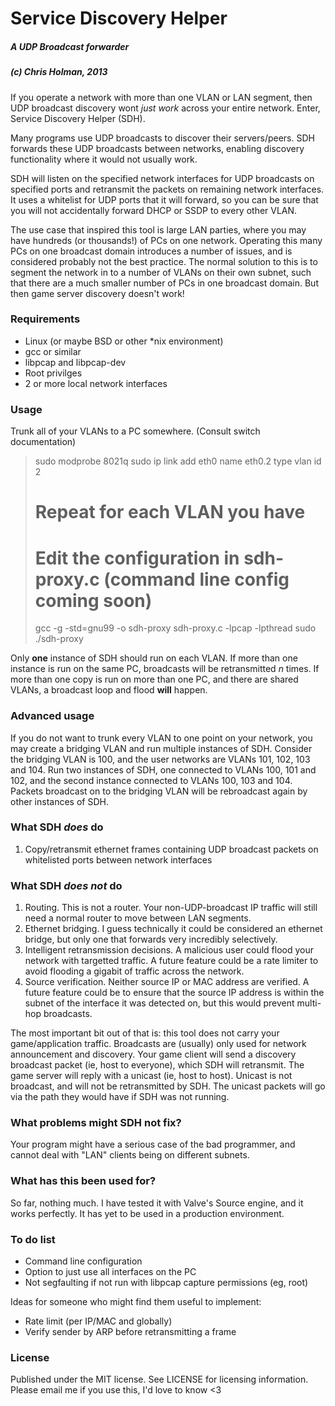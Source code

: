 

# Service Discovery Helper
##### A UDP Broadcast forwarder 
##### (c) Chris Holman, 2013

If you operate a network with more than one VLAN or LAN segment, then UDP broadcast discovery wont 
*just work* across your entire network. Enter, Service Discovery Helper (SDH).

Many programs use UDP broadcasts to discover their servers/peers. SDH forwards these UDP broadcasts between 
networks, enabling discovery functionality where it would not usually work.

SDH will listen on the specified network interfaces for UDP broadcasts on specified
ports and retransmit the packets on remaining network interfaces. It uses a whitelist
for UDP ports that it will forward, so you can be sure that you will not
accidentally forward DHCP or SSDP to every other VLAN. 

The use case that inspired this tool is large LAN parties, where you may have hundreds
(or thousands!) of PCs on one network. Operating this many PCs on one broadcast domain 
introduces a number of issues, and is considered probably not the best practice. 
The normal solution to this is to segment the network in to a number of 
VLANs on their own subnet, such that there are a much smaller number of PCs in one 
broadcast domain. But then game server discovery doesn't work!


### Requirements

* Linux (or maybe BSD or other \*nix environment)
* gcc or similar
* libpcap and libpcap-dev
* Root privilges
* 2 or more local network interfaces

### Usage

Trunk all of your VLANs to a PC somewhere. (Consult switch documentation)

> sudo modprobe 8021q
> sudo ip link add eth0 name eth0.2 type vlan id 2
> # Repeat for each VLAN you have
> # Edit the configuration in sdh-proxy.c (command line config coming soon)
> gcc -g -std=gnu99 -o sdh-proxy sdh-proxy.c -lpcap -lpthread
> sudo ./sdh-proxy 

Only **one** instance of SDH should run on each VLAN. If more than one instance is run on the same PC, broadcasts will be retransmitted *n* times. If more than one copy is run on more than one PC, and there are shared VLANs, a broadcast loop and flood **will** happen. 

### Advanced usage

If you do not want to trunk every VLAN to one point on your network, you may
create a bridging VLAN and run multiple instances of SDH. Consider the bridging
VLAN is 100, and the user networks are VLANs 101, 102, 103 and 104. Run two
instances of SDH, one connected to VLANs 100, 101 and 102, and the second 
instance connected to VLANs 100, 103 and 104. Packets broadcast on to the bridging VLAN 
will be rebroadcast again by other instances of SDH. 

### What SDH *does* do 

1. Copy/retransmit ethernet frames containing UDP broadcast packets on whitelisted ports between network interfaces

### What SDH *does not* do

1. Routing. This is not a router. Your non-UDP-broadcast IP traffic will still need a normal router to move between LAN segments. 
2. Ethernet bridging. I guess technically it could be considered an ethernet bridge, but only one that 
forwards very incredibly selectively. 
3. Intelligent retransmission decisions. A malicious user could flood your network with targetted traffic. A future feature could be a rate limiter to avoid flooding a gigabit of traffic across the network. 
4. Source verification. Neither source IP or MAC address are verified. A future feature could be to ensure that the source IP address is within the subnet of the interface it was detected on, but this would prevent multi-hop broadcasts. 

The most important bit out of that is: this tool does not carry your game/application traffic. 
Broadcasts are (usually) only used for network announcement and discovery. Your game client 
will send a discovery broadcast packet (ie, host to everyone), which SDH will retransmit. The game server will reply with a 
unicast (ie, host to host). Unicast is not broadcast, and will not be retransmitted by SDH. The unicast packets will go via the path they would have if SDH was not running. 

### What problems might SDH not fix?

Your program might have a serious case of the bad programmer, and cannot deal with "LAN" clients being on different subnets.


### What has this been used for?

So far, nothing much. I have tested it with
 Valve's Source engine, and it works perfectly. It has yet to be used in a production environment. 

### To do list

* Command line configuration
* Option to just use all interfaces on the PC
* Not segfaulting if not run with libpcap capture permissions (eg, root)

Ideas for someone who might find them useful to implement:
* Rate limit (per IP/MAC and globally)
* Verify sender by ARP before retransmitting a frame

### License

Published under the MIT license. See LICENSE for licensing information. Please email me if you use this, I'd love to know <3


